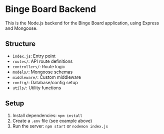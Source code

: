 # Binge Board Backend

This is the Node.js backend for the Binge Board application, using Express and Mongoose.

## Structure
- `index.js`: Entry point
- `routes/`: API route definitions
- `controllers/`: Route logic
- `models/`: Mongoose schemas
- `middleware/`: Custom middleware
- `config/`: Database/config setup
- `utils/`: Utility functions

## Setup
1. Install dependencies: `npm install`
2. Create a `.env` file (see example above)
3. Run the server: `npm start` or `nodemon index.js`
